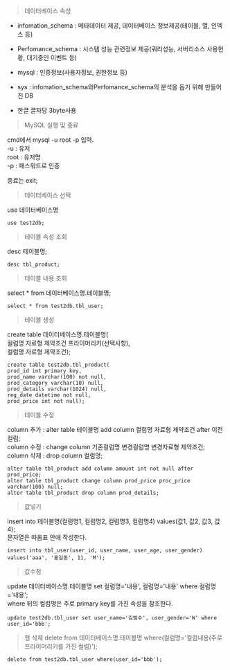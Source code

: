 > 데이터베이스 속성

- infomation_schema 	: 메타데이터 제공, 데이터베이스 정보제공(테이블, 열, 인덱스 등)
- Perfomance_schema 	: 시스템 성능 관련정보 제공(쿼리성능, 서버리소스 사용현황, 대기중인 이벤트 등)
- mysql         			: 인증정보(사용자정보, 권한정보 등)
- sys 			          : infomation_schema와Perfomance_schema의 분석을 돕기 위해 만들어진 DB

- 한글 글자당 3byte사용

> MySQL 실행 및 종료

cmd에서 mysql -u root -p 입력.  
-u : 유저  
root : 유저명  
-p : 패스워드로 인증  

종료는 exit;


> 데이터베이스 선택

use 데이터베이스명
``` mysql
use test2db;
```


> 테이블 속성 조회

desc 테이블명;
``` mysql
desc tbl_product;
```

> 테이블 내용 조회

select * from 데이터베이스명.테이블명;
``` mysql
select * from test2db.tbl_user;
```


> 테이블 생성

create table 데이터베이스명.테이블명(  
컬럼명 자료형 제약조건 프라이머리키(선택사항),  
컬럼명 자료형 제약조건);  

```  mysql
create table test2db.tbl_product(
prod_id int primary key,
prod_name varchar(100) not null,
prod_category varchar(10) null,
prod_details varchar(1024) null,
reg_date datetime not null,
prod_price int not null);
```


> 테이블 수정

column 추가 : alter table 테이블명 add column 컬럼명 자료형 제약조건 after 이전컬럼;  
column 수정 : 		       change column 기존컬럼명 변경컬럼명 변경자료형 제약조건;  
column 삭제 : 		       drop column 컬럼명;  

``` mysql
alter table tbl_product add column amount int not null after prod_price;
alter table tbl_product change column prod_price proc_price varchar(100) null;
alter table tbl_product drop column prod_details;
```

> 값넣기

insert into 테이블명(컬럼명1, 컬럼명2, 컬럼명3, 컬럼명4) values(값1, 값2, 값3, 값4);  
문자열은 따옴표 안에 작성한다.

```mysql
insert into tbl_user(user_id, user_name, user_age, user_gender) values('aaa', '홍길동', 11, 'M');
```

> 값수정

update 데이터베이스명.테이블명 set 컬럼명='내용', 컬럼명='내용' where 컬럼명='내용';  
where 뒤의 컬럼명은 주로 primary key를 가진 속성을 참조한다.
``` mysql
update test2db.tbl_user set user_name='김범수', user_gender='W' where user_id='bbb';
```

>행 삭제
delete from 데이터베이스명.테이블명 where(컬럼명='컬럼내용(주로 프라이머리키를 가진 컬럼)');
``` mysql
delete from test2db.tbl_user where(user_id='bbb');
```
